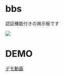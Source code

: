 # bbs
認証機能付きの掲示板です

![](https://github.com/inooooo/bbs/blob/master/screenshot.png)

# DEMO
[デモ動画](https://www.youtube.com/watch?v=TLU0xYyxvPQ)

